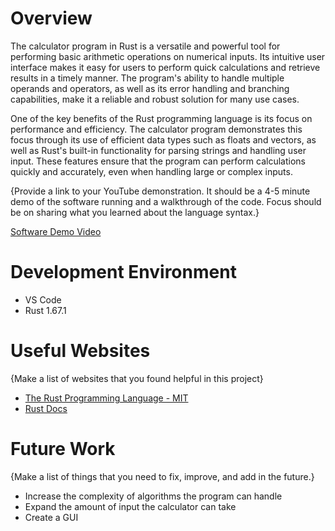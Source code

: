 # Overview

The calculator program in Rust is a versatile and powerful tool for performing basic arithmetic operations on numerical inputs. Its intuitive user interface makes it easy for users to perform quick calculations and retrieve results in a timely manner. The program's ability to handle multiple operands and operators, as well as its error handling and branching capabilities, make it a reliable and robust solution for many use cases.

One of the key benefits of the Rust programming language is its focus on performance and efficiency. The calculator program demonstrates this focus through its use of efficient data types such as floats and vectors, as well as Rust's built-in functionality for parsing strings and handling user input. These features ensure that the program can perform calculations quickly and accurately, even when handling large or complex inputs.

{Provide a link to your YouTube demonstration. It should be a 4-5 minute demo of the software running and a walkthrough of the code. Focus should be on sharing what you learned about the language syntax.}

[Software Demo Video](http://youtube.link.goes.here)

# Development Environment

- VS Code
- Rust 1.67.1

# Useful Websites

{Make a list of websites that you found helpful in this project}

- [The Rust Programming Language - MIT](https://web.mit.edu/rust-lang_v1.25/arch/amd64_ubuntu1404/share/doc/rust/html/book/first-edition/getting-started.html)
- [Rust Docs](https://doc.rust-lang.org/book/ch04-03-slices.html)

# Future Work

{Make a list of things that you need to fix, improve, and add in the future.}

- Increase the complexity of algorithms the program can handle
- Expand the amount of input the calculator can take
- Create a GUI